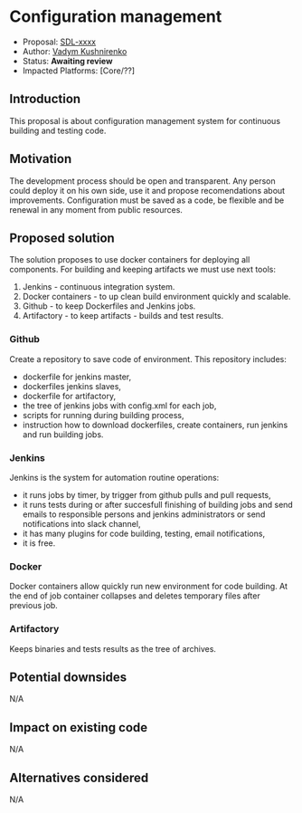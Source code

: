 # Configuration management

* Proposal: [SDL-xxxx](xxxx-Configuration-Management.md)
* Author: [Vadym Kushnirenko](https://github.com/vkushnirenko-luxoft)
* Status: **Awaiting review**
* Impacted Platforms: [Core/??]

## Introduction

This proposal is about configuration management system for continuous building and testing code.

## Motivation

The development process should be open and transparent. Any person could deploy it on his own side, use it and propose recomendations about improvements.
Configuration must be saved as a code, be flexible and be renewal in any moment from public resources.

## Proposed solution

The solution proposes to use docker containers for deploying all components. For building and keeping artifacts we must use next tools:
1) Jenkins - continuous integration system.
2) Docker containers - to up clean build environment quickly and scalable.
3) Github - to keep Dockerfiles and Jenkins jobs.
4) Artifactory - to keep artifacts - builds and test results.

### Github
Create a repository to save code of environment. This repository includes:
- dockerfile for jenkins master, 
- dockerfiles jenkins slaves, 
- dockerfile for artifactory,
- the tree of jenkins jobs with config.xml for each job,
- scripts for running during building process,
- instruction how to download dockerfiles, create containers, run jenkins and run building jobs.

### Jenkins
Jenkins is the system for automation routine operations:
- it runs jobs by timer, by trigger from github pulls and pull requests,
- it runs tests during or after succesfull finishing of building jobs and send emails to responsible persons and jenkins administrators or send notifications into slack channel,
- it has many plugins for code building, testing, email notifications,
- it is free.

### Docker
Docker containers allow quickly run new environment for code building. At the end of job container collapses and deletes temporary files after previous job.

### Artifactory
Keeps binaries and tests results as the tree of archives.

## Potential downsides
N/A

## Impact on existing code
N/A

## Alternatives considered
N/A
